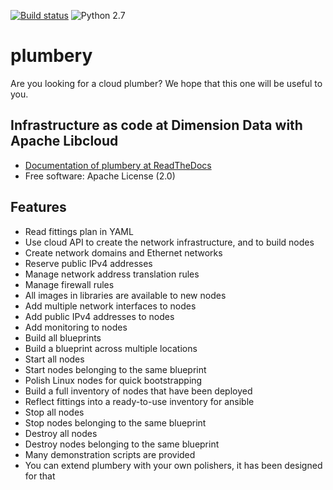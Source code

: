 [![Build status](https://img.shields.io/travis/bernard357/plumbery.svg)](https://travis-ci.org/bernard357/plumbery)  ![Python 2.7](https://img.shields.io/badge/python-2.7-blue.svg)

# plumbery

Are you looking for a cloud plumber? We hope that this one will be useful to
you.


## Infrastructure as code at Dimension Data with Apache Libcloud

* [Documentation of plumbery at ReadTheDocs](https://plumbery.readthedocs.org)
* Free software: Apache License (2.0)

## Features

* Read fittings plan in YAML
* Use cloud API to create the network infrastructure, and to build nodes
* Create network domains and Ethernet networks
* Reserve public IPv4 addresses
* Manage network address translation rules
* Manage firewall rules
* All images in libraries are available to new nodes
* Add multiple network interfaces to nodes
* Add public IPv4 addresses to nodes
* Add monitoring to nodes
* Build all blueprints
* Build a blueprint across multiple locations
* Start all nodes
* Start nodes belonging to the same blueprint
* Polish Linux nodes for quick bootstrapping
* Build a full inventory of nodes that have been deployed
* Reflect fittings into a ready-to-use inventory for ansible
* Stop all nodes
* Stop nodes belonging to the same blueprint
* Destroy all nodes
* Destroy nodes belonging to the same blueprint
* Many demonstration scripts are provided
* You can extend plumbery with your own polishers, it has been designed for that




